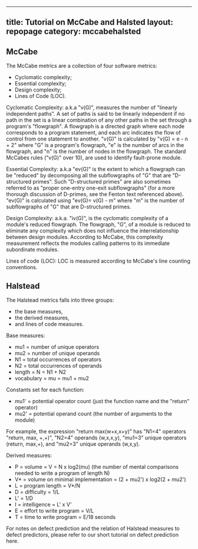 
---
title: Tutorial on McCabe and Halsted
layout: repopage
category: mccabehalsted
---


## McCabe

The McCabe metrics are a collection of four software metrics:

+ Cyclomatic complexity;
+ Essential complexity;
+ Design complexity;
+ Lines of Code (LOC).

Cyclomatic Complexity: a.k.a "v(G)", measures the number of "linearly
independent paths". A set of paths is said to be linearly independent
if no path in the set is a linear combination of any other paths
in the set through a program's "flowgraph". A flowgraph is a directed
graph where each node corresponds to a program statement, and each
arc indicates the flow of control from one statement to another.
"v(G)" is calculated by "v(G) = e - n + 2" where "G" is a program's
flowgraph, "e" is the number of arcs in the flowgraph, and "n" is
the number of nodes in the flowgraph. The standard McCabes rules
("v(G)" over 10), are used to identify fault-prone module.

Essential Complexity: a.k.a "ev(G)" is the extent to
which a flowgraph can be "reduced" by decomposing
all the subflowgraphs of "G" that are "D-structured
primes". Such "D-structured primes" are also
sometimes referred to as "proper one-entry one-exit
subflowgraphs" (for a more thorough discussion of
D-primes, see the Fenton text referenced
above). "ev(G)" is calculated using "ev(G)= v(G) -
m" where "m" is the number of subflowgraphs of "G"
that are D-structured primes.

Design Complexity: a.k.a. "iv(G)", is the cyclomatic
complexity of a module's reduced flowgraph. The
flowgraph, "G", of a module is reduced to eliminate
any complexity which does not influence the
interrelationship between design modules. According
to McCabe, this complexity measurement reflects the
modules calling patterns to its immediate
subordinate modules.

Lines of code (LOC): LOC is measured according to McCabe's line counting conventions.


## Halstead

The Halstead metrics falls into three groups:

+ the base measures,
+ the derived measures,
+ and lines of code measures.

Base measures:

+ mu1 = number of unique operators
+ mu2 = number of unique operands
+ N1 = total occurrences of operators
+ N2 = total occurrences of operands
+ length = N = N1 + N2
+ vocabulary = mu = mu1 + mu2

Constants set for each function:

+ mu1' = potential operator count (just the function name and the "return" operator)
+ mu2' = potential operand count (the number of arguments to the module)

For example, the expression "return max(w+x,x+y)" has "N1=4" operators "return, max, +,+)", "N2=4" operands (w,x,x,y), "mu1=3" unique operators (return, max,+), and "mu2=3" unique operands (w,x,y).

Derived measures:

+ P = volume = V = N x log2(mu) (the number of mental comparisons needed to write a program of length N)
+ V* = volume on minimal implementation = (2 + mu2') x log2(2 + mu2')
+ L = program length = V*/N
+ D = difficulty = 1/L
+ L' = 1/D
+ I = intelligence = L' x V'
+ E = effort to write program = V/L
+ T = time to write program = E/18 seconds

For notes on defect prediction and the relation of Halstead measures to defect predictors, please refer to our short tutorial on defect prediction here.
